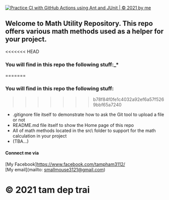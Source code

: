 [![Practice CI with GitHub Actions using Ant and JUnit | © 2021 by me](https://github.com/doit-now/cs1-math-util/actions/workflows/clean-and-build.yml/badge.svg)](https://github.com/doit-now/cs1-math-util/actions/workflows/clean-and-build.yml)

## Welcome to Math Utility Repository. This repo offers various math methods used as a helper for your project.
<<<<<<< HEAD
### You will find in this repo the following stuff:_*

=======
### You will find in this repo the following stuff:
>>>>>>> b78f84f0fe1c4032a92ef6a57f5269bbf65a7240

* .gitignore file itself to demonstrate how to ask the Git tool to upload a file or not
* README.md file itself to show the Home page of this repo
* All of math methods located in the src\ folder to support for the math calculation in your project
* (TBA...)

#### Connect me via 
[My Facebook]https://www.facebook.com/tampham3112/  
[My email](mailto: smallmouse3121@gmail.com)

© 2021 tam dep trai
=======

